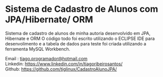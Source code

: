 # Sistema de Cadastro de Alunos com JPA/Hibernate/ ORM
Sistema de cadastro de alunos de minha autoria desenvolvido em JPA, Hibernate e ORM 
O código todo foi escrito utilizando o ECLIPSE IDE para desenvolimento e a tabela de dados para teste foi criada utilizando a ferramenta MySQL Workbench.


Email : tiago.programador@hotmail.com<br>
Linkedin: https://www.linkedin.com/in/tiagoribeirosantos/ <br>
Github: https://github.com/tiglinux/CadastroAlunoJPA/
